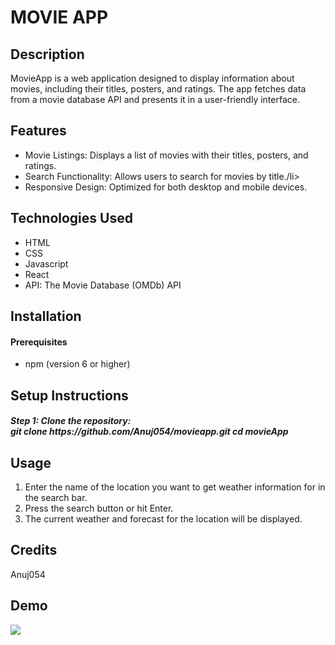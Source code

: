 
<!DOCTYPE html>
<html lang="en">
<head>
    <meta charset="UTF-8">
    <meta name="viewport" content="width=device-width, initial-scale=1.0">
    
</head>
<body>
    <h1>MOVIE APP</h1>

<h2>Description</h2>
<p>MovieApp is a web application designed to display information about movies, including their titles, posters, and ratings. The app fetches data from a movie database API and presents it in a user-friendly interface.

</p>

 <h2>Features</h2>
    <ul>
        <li>Movie Listings: Displays a list of movies with their titles, posters, and ratings.</li>
        <li>Search Functionality: Allows users to search for movies by title./li>
        <li>Responsive Design: Optimized for both desktop and mobile devices.</li>
    </ul>

<h2>Technologies Used</h2>
    <ul>
        <li> HTML</li>
        <li>CSS</li>
        <li>Javascript</li>
        <li>React</li>
        <li>API: The Movie Database (OMDb) API</li>
        
 </ul>
 <h2>Installation</h2>
  <h4>Prerequisites</h4>
  <ul>
  <li>npm (version 6 or higher)</li>
  </ul>


<h2>Setup Instructions</h2>
    
 <h5>Step 1: Clone the repository:
    <br>
    git clone https://github.com/Anuj054/movieapp.git
cd movieApp
</h5>
        
        
        
    

<h2>Usage</h2>
    <ol>
        <li>Enter the name of the location you want to get weather information for in the search bar.</li>
        <li>Press the search button or hit Enter.</li>
        <li>The current weather and forecast for the location will be displayed.</li>
    </ol>

<h2>Credits</h2>
    <p>Anuj054</p>



 <h2>Demo</h2>
    <p><img src="./Weather/2.png"></p>
</body>
</html>

    